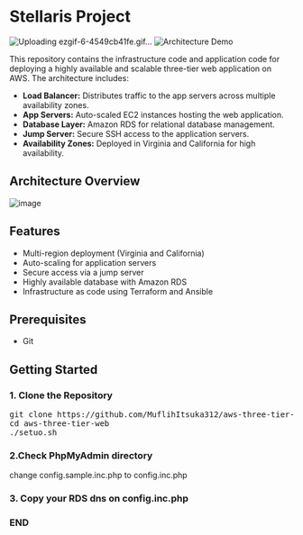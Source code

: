 # Stellaris Project
![Uploading ezgif-6-4549cb41fe.gif…]()
![Architecture Demo](https://s6.ezgif.com/tmp/ezgif-6-4f12627e70.gif)

This repository contains the infrastructure code and application code for deploying a highly available and scalable three-tier web application on AWS. The architecture includes:

- **Load Balancer:** Distributes traffic to the app servers across multiple availability zones.
- **App Servers:** Auto-scaled EC2 instances hosting the web application.
- **Database Layer:** Amazon RDS for relational database management.
- **Jump Server:** Secure SSH access to the application servers.
- **Availability Zones:** Deployed in Virginia and California for high availability.

## Architecture Overview

![image](https://github.com/user-attachments/assets/9cc7a8a6-4f88-431f-96e8-587a8b1520b6)


## Features

- Multi-region deployment (Virginia and California)
- Auto-scaling for application servers
- Secure access via a jump server
- Highly available database with Amazon RDS
- Infrastructure as code using Terraform and Ansible

## Prerequisites


- Git

## Getting Started

### 1. Clone the Repository
<pre>
git clone https://github.com/MuflihItsuka312/aws-three-tier-web.git
cd aws-three-tier-web
./setuo.sh 
</pre>

### 2.Check PhpMyAdmin directory 
change config.sample.inc.php to config.inc.php

### 3. Copy your RDS dns on  config.inc.php 

### END
